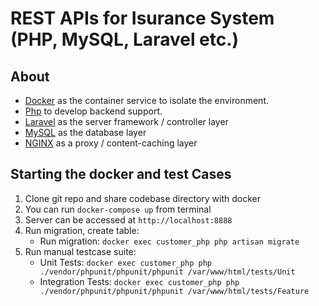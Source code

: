 # REST APIs for Isurance System (PHP, MySQL, Laravel etc.)

## About

- [Docker](https://www.docker.com/) as the container service to isolate the environment.
- [Php](https://php.net/) to develop backend support.
- [Laravel](https://laravel.com) as the server framework / controller layer
- [MySQL](https://mysql.com/) as the database layer
- [NGINX](https://docs.nginx.com/nginx/admin-guide/content-cache/content-caching/) as a proxy / content-caching layer

## Starting the docker and test Cases

1. Clone git repo and share codebase directory with docker
2. You can run `docker-compose up` from terminal
3. Server can be accessed at `http://localhost:8888`
4. Run migration, create table:
	- Run migration: `docker exec customer_php php artisan migrate`
4. Run manual testcase suite:
	- Unit Tests: `docker exec customer_php php ./vendor/phpunit/phpunit/phpunit /var/www/html/tests/Unit`
	- Integration Tests: `docker exec customer_php php ./vendor/phpunit/phpunit/phpunit /var/www/html/tests/Feature`
	